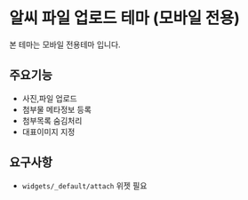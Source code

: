 
# 알씨 파일 업로드 테마 (모바일 전용)

본 테마는 모바일 전용테마 입니다.

## 주요기능
- 사진,파일 업로드
- 첨부물 메타정보 등록
- 첨부목록 숨김처리
- 대표이미지 지정

## 요구사항
- `widgets/_default/attach` 위젯 필요
